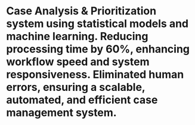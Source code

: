 # Case Analysis & Prioritization system using statistical models and machine learning. Reducing processing time by 60%, enhancing workflow speed and system responsiveness. Eliminated human errors, ensuring a scalable, automated, and efficient case management system.

